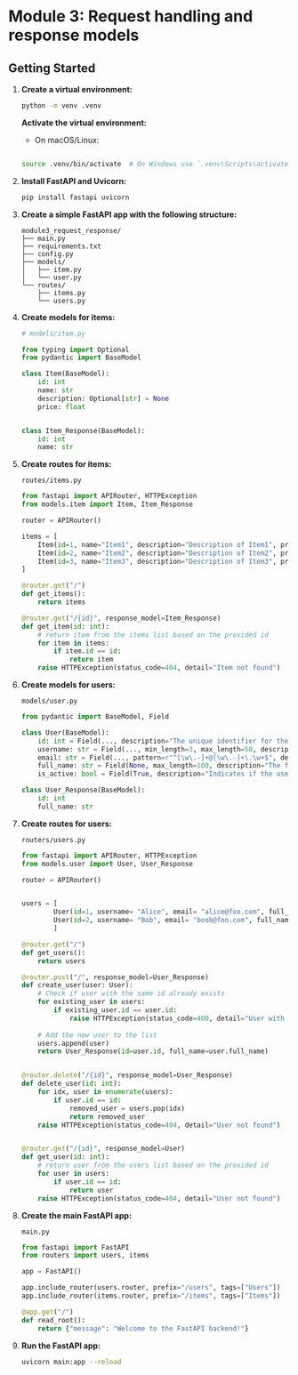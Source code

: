 # Module 3: Request handling and response models

## Getting Started
1. **Create a virtual environment:**
    ```bash
    python -m venv .venv
    ```
    
    **Activate the virtual environment:**
    - On macOS/Linux:
    ```bash

    source .venv/bin/activate  # On Windows use `.venv\Scripts\activate`
    ```

1. **Install FastAPI and Uvicorn:**
    ```bash
    pip install fastapi uvicorn
    ```

1. **Create a simple FastAPI app with the following structure:**

    ```
    module3_request_response/
    ├── main.py
    ├── requirements.txt
    ├── config.py
    ├── models/
    │   ├── item.py
    │   └── user.py
    └── routes/
        ├── items.py
        └── users.py
    ```

4. **Create models for items:**

    ```python
    # models/item.py

    from typing import Optional
    from pydantic import BaseModel

    class Item(BaseModel):
        id: int 
        name: str
        description: Optional[str] = None
        price: float


    class Item_Response(BaseModel):
        id: int
        name: str
    ```
5. **Create routes for items:**

    `routes/items.py`

    ```python
    from fastapi import APIRouter, HTTPException
    from models.item import Item, Item_Response

    router = APIRouter()

    items = [
        Item(id=1, name="Item1", description="Description of Item1", price=10.0),
        Item(id=2, name="Item2", description="Description of Item2", price=20.0),
        Item(id=3, name="Item3", description="Description of Item3", price=30.0),
    ]

    @router.get("/")
    def get_items():
        return items

    @router.get("/{id}", response_model=Item_Response)
    def get_item(id: int):
        # return item from the items list based on the provided id
        for item in items:
            if item.id == id:
                return item
        raise HTTPException(status_code=404, detail="Item not found")
    ```

6. **Create models for users:**

    `models/user.py`

    ```python
    from pydantic import BaseModel, Field    

    class User(BaseModel):
        id: int = Field(..., description="The unique identifier for the user")
        username: str = Field(..., min_length=3, max_length=50, description="The username of the user")
        email: str = Field(..., pattern=r"^[\w\.-]+@[\w\.-]+\.\w+$", description="The email address of the user")
        full_name: str = Field(None, max_length=100, description="The full name of the user")
        is_active: bool = Field(True, description="Indicates if the user is active")

    class User_Response(BaseModel):
        id: int
        full_name: str 

    ```

7. **Create routes for users:**

    `routers/users.py`

    ```python
    from fastapi import APIRouter, HTTPException
    from models.user import User, User_Response

    router = APIRouter()


    users = [
            User(id=1, username= "Alice", email= "alice@foo.com", full_name= "Alice Smith", is_active= True),
            User(id=2, username= "Bob", email= "boob@foo.com", full_name= "Bob Johnson", is_active= True)
            ]

    @router.get("/")
    def get_users():
        return users

    @router.post("/", response_model=User_Response)
    def create_user(user: User):
        # Check if user with the same id already exists
        for existing_user in users:
            if existing_user.id == user.id:
                raise HTTPException(status_code=400, detail="User with this ID already exists")
        
        # Add the new user to the list
        users.append(user)
        return User_Response(id=user.id, full_name=user.full_name)


    @router.delete("/{id}", response_model=User_Response)
    def delete_user(id: int):
        for idx, user in enumerate(users):
            if user.id == id:
                removed_user = users.pop(idx)
                return removed_user
        raise HTTPException(status_code=404, detail="User not found")


    @router.get("/{id}", response_model=User)
    def get_user(id: int):
        # return user from the users list based on the provided id
        for user in users:
            if user.id == id:
                return user
        raise HTTPException(status_code=404, detail="User not found")
    ```

8. **Create the main FastAPI app:**

    `main.py`

    ```python
    from fastapi import FastAPI
    from routers import users, items

    app = FastAPI()

    app.include_router(users.router, prefix="/users", tags=["Users"])
    app.include_router(items.router, prefix="/items", tags=["Items"])

    @app.get("/")
    def read_root():
        return {"message": "Welcome to the FastAPI backend!"}
    ```

9. **Run the FastAPI app:**
    ```bash
    uvicorn main:app --reload
    ```